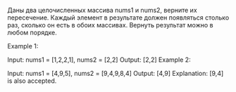 Даны два целочисленных массива nums1 и nums2, верните их пересечение. Каждый элемент в результате должен появляться столько раз, сколько он есть в обоих массивах. Вернуть результат можно в любом порядке.

Example 1:

Input: nums1 = [1,2,2,1], nums2 = [2,2]
Output: [2,2]
Example 2:

Input: nums1 = [4,9,5], nums2 = [9,4,9,8,4]
Output: [4,9]
Explanation: [9,4] is also accepted.